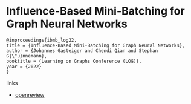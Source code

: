 # Influence-Based Mini-Batching for Graph Neural Networks

```
@inproceedings{ibmb_log22,
title = {Influence-Based Mini-Batching for Graph Neural Networks},
author = {Johannes Gasteiger and Chendi Qian and Stephan G{\"u}nnemann},
booktitle = {Learning on Graphs Conference (LOG)},
year = {2022}
}
```

links
- [openreview](https://openreview.net/forum?id=b9g0vxzYa_)
